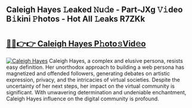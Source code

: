## Caleigh Hayes 𝙻eaked 𝙽u𝚍e - Part-JXg 𝚅𝚒deo B𝚒kini 𝙿hotos - Hot All 𝙻eaks R7ZKk

# <h2><a href="http://ld18kr.urlbe.top/?page=Caleigh+Hayes">🔗🔗👉👉 Caleigh Hayes P𝚑oto𝚜Vid𝚎o</a></h2>

[![Caleigh Hayes](https://i.imgur.com/eBuTRDB.gif)](http://ld18kr.urlbe.top/?page=Caleigh+Hayes)
Caleigh Hayes, a complex and elusive persona, resists easy definition. Her unorthodox approach to building a web persona has magnetized and offended followers, generating debates on artistic expression, privacy, and the intricacies of virtual societies. Despite the uncertainty of her next steps, her impact on the virtual community is significant. With unwavering determination and undeniable enchantment, Caleigh Hayes influence on the digital community is profound.
